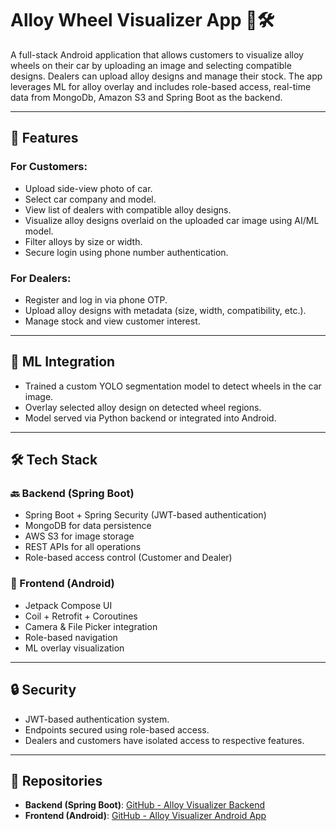 # Alloy Wheel Visualizer App 🚗🛠️

A full-stack Android application that allows customers to visualize alloy wheels on their car by uploading an image and selecting compatible designs. Dealers can upload alloy designs and manage their stock. The app leverages ML for alloy overlay and includes role-based access, real-time data from MongoDb, Amazon S3 and Spring Boot as the backend.

---

## 📱 Features

### For Customers:
- Upload side-view photo of car.
- Select car company and model.
- View list of dealers with compatible alloy designs.
- Visualize alloy designs overlaid on the uploaded car image using AI/ML model.
- Filter alloys by size or width.
- Secure login using phone number authentication.
  
### For Dealers:
- Register and log in via phone OTP.
- Upload alloy designs with metadata (size, width, compatibility, etc.).
- Manage stock and view customer interest.

---

## 🧠 ML Integration
- Trained a custom YOLO segmentation model to detect wheels in the car image.
- Overlay selected alloy design on detected wheel regions.
- Model served via Python backend or integrated into Android.

---

## 🛠️ Tech Stack

### 🔙 Backend (Spring Boot)
- Spring Boot + Spring Security (JWT-based authentication)
- MongoDB for data persistence
- AWS S3 for image storage
- REST APIs for all operations
- Role-based access control (Customer and Dealer)

### 📱 Frontend (Android)
- Jetpack Compose UI
- Coil + Retrofit + Coroutines
- Camera & File Picker integration
- Role-based navigation
- ML overlay visualization

---

## 🔒 Security
- JWT-based authentication system.
- Endpoints secured using role-based access.
- Dealers and customers have isolated access to respective features.

---

## 🔗 Repositories

- **Backend (Spring Boot)**: [GitHub - Alloy Visualizer Backend](  https://github.com/Krish-Virani/Personal-Project  )  
- **Frontend (Android)**: [GitHub - Alloy Visualizer Android App](  https://github.com/Krish-Virani/Personal-Project-Android  )
